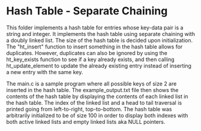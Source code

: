 # Hash Table - Separate Chaining
This folder implements a hash table for entries whose key-data pair is a string and integer. It implements the hash table using
separate chaining with a doubly linked list. The size of the hash table is decided upon initialization. The "ht_insert" function
to insert something in the hash table allows for duplicates. However, duplicates can also be ignored by using the ht_key_exists
function to see if a key already exists, and then calling ht_update_element to update the already existing entry instead of
inserting a new entry with the same key.

The main.c is a sample program where all possible keys of size 2 are inserted in the hash table. The example_output.txt file then
shows the contents of the hash table by displaying the contents of each linked list in the hash table. The index of the linked list
and a head to tail traversal is printed going from left-to-right, top-to-bottom. The hash table was arbitrarily initialized to be of
size 100 in order to display both indexes with both active linked lists and empty linked lists aka NULL pointers.
